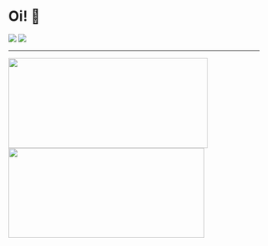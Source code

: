 # Oi! 👋
<div>
  <a href = "mailto: susucarol29@gmail.com" target="_blank"><img src="https://img.shields.io/badge/-Gmail-%23333?style=for-the-badge&logo=gmail&logoColor=white"></a>
  <a href="https://www.linkedin.com/in/suellen-piacenti-93b2141a5/" target="_blank"><img src="https://img.shields.io/badge/-LinkedIn-%230077B5?style=for-the-badge&logo=linkedin&logoColor=white"></a> 
</div>
<HR width = "100%">
<div>
  <a href="https://github.com/supiacenti">
  <img height="180em" width="400em" src="https://github-readme-stats.vercel.app/api?username=supiacenti&show_icons=true&theme=tokyonight&include_all_commits=true&count_private=true"/>
  <img height="180em" width="393em" src="https://github-readme-stats.vercel.app/api/top-langs/?username=supiacenti&layout=compact&langs_count=16&theme=tokyonight"/>
</div>
